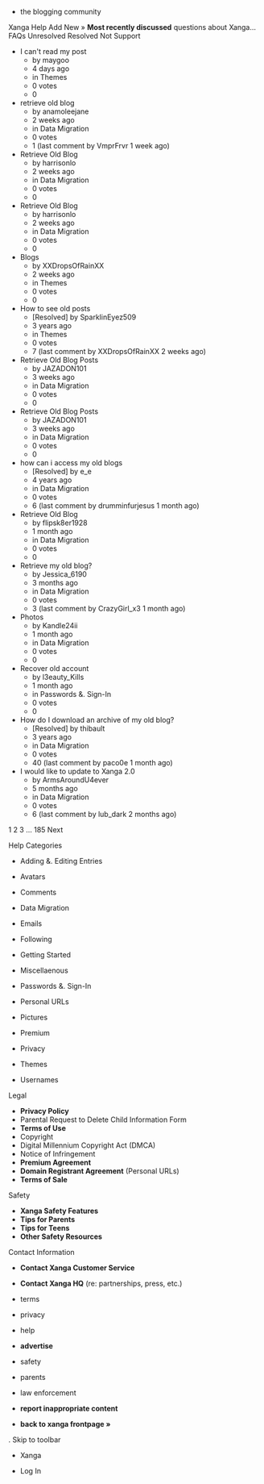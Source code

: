 *   the blogging community

Xanga Help Add New » **Most recently discussed** questions about Xanga… FAQs Unresolved Resolved Not Support

*   I can't read my post
    *   by maygoo
    *   4 days ago
    *   in Themes
    *   0 votes
    *   0
*   retrieve old blog
    *   by anamoleejane
    *   2 weeks ago
    *   in Data Migration
    *   0 votes
    *   1 (last comment by VmprFrvr 1 week ago)
*   Retrieve Old Blog
    *   by harrisonlo
    *   2 weeks ago
    *   in Data Migration
    *   0 votes
    *   0
*   Retrieve Old Blog
    *   by harrisonlo
    *   2 weeks ago
    *   in Data Migration
    *   0 votes
    *   0
*   Blogs
    *   by XXDropsOfRainXX
    *   2 weeks ago
    *   in Themes
    *   0 votes
    *   0
*   How to see old posts
    *   \[Resolved\] by SparklinEyez509
    *   3 years ago
    *   in Themes
    *   0 votes
    *   7 (last comment by XXDropsOfRainXX 2 weeks ago)
*   Retrieve Old Blog Posts
    *   by JAZADON101
    *   3 weeks ago
    *   in Data Migration
    *   0 votes
    *   0
*   Retrieve Old Blog Posts
    *   by JAZADON101
    *   3 weeks ago
    *   in Data Migration
    *   0 votes
    *   0
*   how can i access my old blogs
    *   \[Resolved\] by e\_e
    *   4 years ago
    *   in Data Migration
    *   0 votes
    *   6 (last comment by drumminfurjesus 1 month ago)
*   Retrieve Old Blog
    *   by flipsk8er1928
    *   1 month ago
    *   in Data Migration
    *   0 votes
    *   0
*   Retrieve my old blog?
    *   by Jessica\_6190
    *   3 months ago
    *   in Data Migration
    *   0 votes
    *   3 (last comment by CrazyGirl\_x3 1 month ago)
*   Photos
    *   by Kandle24ii
    *   1 month ago
    *   in Data Migration
    *   0 votes
    *   0
*   Recover old account
    *   by l3eauty\_Kills
    *   1 month ago
    *   in Passwords &. Sign-In
    *   0 votes
    *   0
*   How do I download an archive of my old blog?
    *   \[Resolved\] by thibault
    *   3 years ago
    *   in Data Migration
    *   0 votes
    *   40 (last comment by paco0e 1 month ago)
*   I would like to update to Xanga 2.0
    *   by ArmsAroundU4ever
    *   5 months ago
    *   in Data Migration
    *   0 votes
    *   6 (last comment by lub\_dark 2 months ago)

1 2 3 ... 185 Next

Help Categories

*   Adding &. Editing Entries
*   Avatars
*   Comments
*   Data Migration
*   Emails
*   Following
*   Getting Started
*   Miscellaenous

*   Passwords &. Sign-In
*   Personal URLs
*   Pictures
*   Premium
*   Privacy
*   Themes
*   Usernames

Legal

*   **Privacy Policy**
*   Parental Request to Delete Child Information Form
*   **Terms of Use**
*   Copyright
*   Digital Millennium Copyright Act (DMCA)
*   Notice of Infringement
*   **Premium Agreement**
*   **Domain Registrant Agreement** (Personal URLs)
*   **Terms of Sale**

Safety

*   **Xanga Safety Features**
*   **Tips for Parents**
*   **Tips for Teens**
*   **Other Safety Resources**

Contact Information

*   **Contact Xanga Customer Service**
*   **Contact Xanga HQ** (re: partnerships, press, etc.)

*   terms
*   privacy
*   help
*   **advertise**

*   safety
*   parents
*   law enforcement
*   **report inappropriate content**

*   **back to xanga frontpage »**

<img src="http://pixel.quantserve.com/pixel/p-87h-iNOVooym2.gif" style="display: none" height="1" width="1" alt="Quantcast"/>. Skip to toolbar

*   Xanga

*   Log In